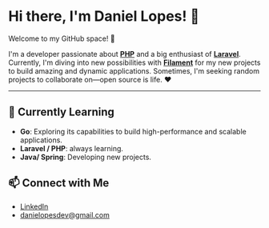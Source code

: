 # Hi there, I'm Daniel Lopes! 👋

Welcome to my GitHub space! 🚀

I'm a developer passionate about [**PHP**](https://github.com/topics/php) and a big enthusiast of [**Laravel**](https://github.com/laravel/laravel). Currently, I'm diving into new possibilities with [**Filament**](https://github.com/filamentphp/filament) for my new projects to build amazing and dynamic applications. Sometimes, I'm seeking random projects to collaborate on—open source is life. ❤️

---

## 🌱 Currently Learning

- **Go**: Exploring its capabilities to build high-performance and scalable applications.
- **Laravel / PHP**: always learning.
- **Java/ Spring**: Developing new projects.

## 📫 Connect with Me

- [LinkedIn](https://www.linkedin.com/in/danielopesamorim)
- [danielopesdev@gmail.com](mailto:danielopesdev@gmail.com)


